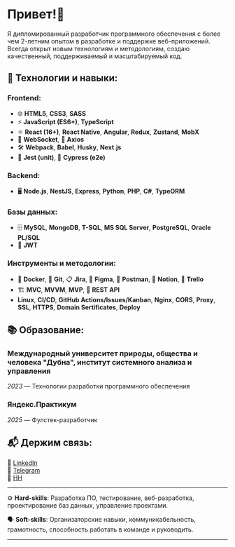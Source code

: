 # Привет!👋

Я дипломированный разработчик программного обеспечения с более чем 2-летним опытом в разработке и поддержке веб-приложений.  
Всегда открыт новым технологиям и методологиям, создаю качественный, поддерживаемый и масштабируемый код.

## 🔧 Технологии и навыки:

### **Frontend**:
- 🌐 **HTML5**, **CSS3**, **SASS**
- ⚡ **JavaScript (ES6+)**, **TypeScript**
- ⚛️ **React (16+)**, **React Native**, **Angular**, **Redux**, **Zustand**, **MobX**
- 🔄 **WebSocket**, 📡 **Axios**
- 🛠️ **Webpack**, **Babel**, **Husky**, **Next.js**
- 🧪 **Jest (unit)**, 🧩 **Cypress (e2e)**

### **Backend**:
- 🖥️ **Node.js**, **NestJS**, **Express**, **Python**, **PHP**, **C#**, **TypeORM**

### **Базы данных**:
- 🗄️ **MySQL**, **MongoDB**, **T-SQL**, **MS SQL Server**, **PostgreSQL**, **Oracle PL/SQL**
- 🔑 **JWT** 

### **Инструменты и методологии**:
- 🐳 **Docker**, 🐙 **Git**, 📋 **Jira**, 🎨 **Figma**, 🧳 **Postman**, 📝 **Notion**, 📅 **Trello**
- 🏗️ **MVC**, **MVVM**, **MVP**, 🔌 **REST API**
- **Linux**, **CI/CD**, **GitHub Actions/Issues/Kanban**, **Nginx**, **CORS**, **Proxy**, **SSL**, **HTTPS**, **Domain Sertificates**, **Deploy**

## 📚 Образование:

### Международный университет природы, общества и человека "Дубна", институт системного анализа и управления
*2023* — Технологии разработки программного обеспечения

### Яндекс.Практикум
*2025* — Фулстек-разработчик

## 📬 Держим связь:
🔗 [LinkedIn](http://linkedin.com/in/romannvz/)  
📱 [Telegram](http://t.me/romannvz/)  
💼 [HH](https://hh.ru/resume/70cd55e5ff0b55fb6f0039ed1f453243393950)


---

⚙️ **Hard-skills**: Разработка ПО, тестирование, веб-разработка, проектирование баз данных, управление проектами.

🗣️ **Soft-skills**: Организаторские навыки, коммуникабельность, грамотность, способность работать в команде и руководить.

---
